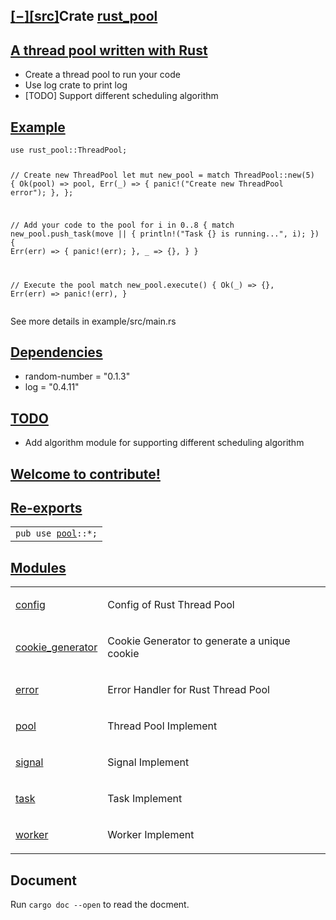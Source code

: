 </a></div></form></nav><section id="main" class="content"><h1 class='fqn'><span class='out-of-band'><span id='render-detail'><a id="toggle-all-docs" href="javascript:void(0)" title="collapse all docs">[<span class='inner'>&#x2212;</span>]</a></span><a class='srclink' href='../src/rust_pool/lib.rs.html#2-95' title='goto source code'>[src]</a></span><span class='in-band'>Crate <a class="mod" href=''>rust_pool</a></span></h1><div class='docblock'><h1 id="a-thread-pool-written-with-rust" class="section-header"><a href="#a-thread-pool-written-with-rust">A thread pool written with Rust</a></h1>
<ul>
<li>Create a thread pool to run your code</li>
<li>Use log crate to print log</li>
<li>[TODO] Support different scheduling algorithm</li>
</ul>
<h2 id="example" class="section-header"><a href="#example">Example</a></h2>
<pre><code class="language-Rust">use rust_pool::ThreadPool;
 
// Create new ThreadPool
let mut new_pool = match ThreadPool::new(5) {
    Ok(pool) =&gt; pool,
    Err(_) =&gt; {
        panic!(&quot;Create new ThreadPool error&quot;);
    },
};
 
// Add your code to the pool
for i in 0..8 {
    match new_pool.push_task(move ||
    {
           println!(&quot;Task {} is running...&quot;, i);
    }) {
        Err(err) =&gt; {
            panic!(err);
        },
        _ =&gt; {},
    }
}
 
// Execute the pool
match new_pool.execute() {
    Ok(_) =&gt; {},
    Err(err) =&gt; panic!(err),
}
</code></pre>
<p>See more details in example/src/main.rs</p>
<h2 id="dependencies" class="section-header"><a href="#dependencies">Dependencies</a></h2>
<ul>
<li>random-number = &quot;0.1.3&quot;</li>
<li>log = &quot;0.4.11&quot;</li>
</ul>
<h2 id="todo" class="section-header"><a href="#todo">TODO</a></h2>
<ul>
<li>Add algorithm module for supporting different scheduling algorithm</li>
</ul>
<h2 id="welcome-to-contribute" class="section-header"><a href="#welcome-to-contribute"><strong>Welcome to contribute!</strong></a></h2></div><h2 id='reexports' class='section-header'><a href="#reexports">Re-exports</a></h2>
<table><tr><td><code>pub use <a class="mod" href="../rust_pool/pool/index.html" title="mod rust_pool::pool">pool</a>::*;</code></td></tr></table><h2 id='modules' class='section-header'><a href="#modules">Modules</a></h2>
<table><tr class='module-item'><td><a class="mod" href="config/index.html" title='rust_pool::config mod'>config</a></td><td class='docblock-short'><p>Config of Rust Thread Pool</p>
</td></tr><tr class='module-item'><td><a class="mod" href="cookie_generator/index.html" title='rust_pool::cookie_generator mod'>cookie_generator</a></td><td class='docblock-short'><p>Cookie Generator to generate a unique cookie</p>
</td></tr><tr class='module-item'><td><a class="mod" href="error/index.html" title='rust_pool::error mod'>error</a></td><td class='docblock-short'><p>Error Handler for Rust Thread Pool</p>
</td></tr><tr class='module-item'><td><a class="mod" href="pool/index.html" title='rust_pool::pool mod'>pool</a></td><td class='docblock-short'><p>Thread Pool Implement</p>
</td></tr><tr class='module-item'><td><a class="mod" href="signal/index.html" title='rust_pool::signal mod'>signal</a></td><td class='docblock-short'><p>Signal Implement</p>
</td></tr><tr class='module-item'><td><a class="mod" href="task/index.html" title='rust_pool::task mod'>task</a></td><td class='docblock-short'><p>Task Implement</p>
</td></tr><tr class='module-item'><td><a class="mod" href="worker/index.html" title='rust_pool::worker mod'>worker</a></td><td class='docblock-short'><p>Worker Implement</p>
</td></tr></table></section><section id="search" class="content hidden"></section><section class="footer"></section></body></html>  

## Document
Run `cargo doc --open` to read the docment.  
